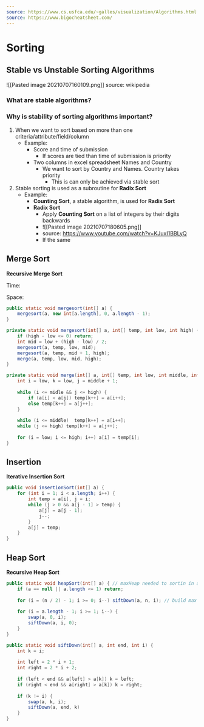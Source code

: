```yaml
---
source: https://www.cs.usfca.edu/~galles/visualization/Algorithms.html
source: https://www.bigocheatsheet.com/ 
---
```

# Sorting
## Stable vs Unstable Sorting Algorithms
![[Pasted image 20210707160109.png]]
source: wikipedia
### What are stable algorithms?
### Why is stability of sorting algorithms important?
1. When we want to sort based on more than one criteria/attribute/field/column
	- Example:
		- Score and time of submission
			- If scores are tied than time of submission is priority 
		- Two columns in excel spreadsheet Names and Country
			- We want to sort by Country and Names. Country takes priority
				- This is can only be achieved via stable sort
2. Stable sorting is used as a subroutine for __Radix Sort__
	- Example:
		- __Counting Sort__, a stable algorithm, is used for __Radix Sort__
		- __Radix Sort__
			- Apply __Counting Sort__ on a list of integers by their digits backwards
			- ![[Pasted image 20210707180605.png]] 
			- source: https://www.youtube.com/watch?v=KJuxI1BBLyQ
			- If the same

## Merge Sort
__Recursive Merge Sort__

Time: 

Space:

```java
public static void mergesort(int[] a) {
	mergesort(a, new int[a.length], 0, a.length - 1);
}

private static void mergesort(int[] a, int[] temp, int low, int high) {
	if (high - low <= 0) return;
	int mid = low + (high - low) / 2;
	mergesort(a, temp, low, mid);
	mergesort(a, temp, mid + 1, high);
	merge(a, temp, low, mid, high);
}

private static void merge(int[] a, int[] temp, int low, int middle, int high) {
	int i = low, k = low, j = middle + 1;
	
	while (i <= midle && j <= high) {
		if (a[i] < a[j]) temp[k++] = a[i++];
		else temp[k++] = a[j++];
	}
	
	while (i <= middle)  temp[k++] = a[i++];
	while (j <= high) temp[k++] = a[j++];
	
	for (i = low; i <= high; i++) a[i] = temp[i];
}
```

## Insertion

__Iterative Insertion Sort__

```java
public void insertionSort(int[] a) {
	for (int i = 1; i < a.length; i++) {
		int temp = a[i], j = i;
		while (j > 0 && a[j - 1] > temp) {
			a[j] = a[j - 1];
			j--;
		}
		a[j] = temp;
	}
}
```

## Heap Sort

__Recursive Heap Sort__

```java
public static void heapSort(int[] a) { // maxHeap needed to sortin in ascending order
	if (a == null || a.length <= 1) return;
	
	for (i = (n / 2) - 1; i >= 0; i--) siftDown(a, n, i); // build max heap
	
	for (i = a.length - 1; i >= 1; i--) {
		swap(a, 0, i);
		siftDown(a, i, 0);
	}
}

public static void siftDown(int[] a, int end, int i) {
	int k = i;
	
	int left = 2 * i + 1;
	int right = 2 * i + 2;
	
	if (left < end && a[left] > a[k]) k = left;
	if (right < end && a[right] > a[k]) k = right;
	
	if (k != i) {
		swap(a, k, i);
		siftDown(a, end, k)
	}
}
```